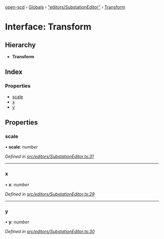 [open-scd](../README.md) › [Globals](../globals.md) › ["editors/SubstationEditor"](../modules/_editors_substationeditor_.md) › [Transform](_editors_substationeditor_.transform.md)

# Interface: Transform

## Hierarchy

* **Transform**

## Index

### Properties

* [scale](_editors_substationeditor_.transform.md#scale)
* [x](_editors_substationeditor_.transform.md#x)
* [y](_editors_substationeditor_.transform.md#y)

## Properties

###  scale

• **scale**: *number*

*Defined in [src/editors/SubstationEditor.ts:31](https://github.com/openscd/open-scd/blob/32cb8f5/src/editors/SubstationEditor.ts#L31)*

___

###  x

• **x**: *number*

*Defined in [src/editors/SubstationEditor.ts:29](https://github.com/openscd/open-scd/blob/32cb8f5/src/editors/SubstationEditor.ts#L29)*

___

###  y

• **y**: *number*

*Defined in [src/editors/SubstationEditor.ts:30](https://github.com/openscd/open-scd/blob/32cb8f5/src/editors/SubstationEditor.ts#L30)*
